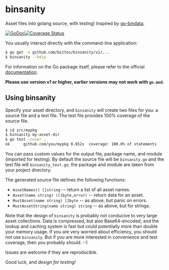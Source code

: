 # binsanity

Asset files into golang source, with testing! Inspired by [go-bindata][gbd].

[![GoDoc][docbadge]][doc][![Coverage Status][covbadge]][cov]

[docbadge]: https://pkg.go.dev/badge/github.com/biztos/binsanity.svg
[doc]: https://pkg.go.dev/github.com/biztos/binsanity
[covbadge]: https://coveralls.io/repos/github/biztos/binsanity/badge.svg
[cov]: https://coveralls.io/github/biztos/binsanity
[gbd]: https://github.com/jteeuwen/go-bindata

You usually interact directly with the command-line application:

```bash
$ go get -u github.com/biztos/binsanity/v1/...
$ binsanity --help
```

For information on the Go package itself, please refer to the official
[documentation][doc].

**Please use version v1 or higher, earlier versions may not work with `go.mod`.**

## Using binsanity

Specify your asset directory, and `binsanity` will create two files for you:
a source file and a test file. The test file provides 100% coverage of the
source file.

```bash
$ cd src/mypkg
$ binsanity my-asset-dir
$ go test -cover .
ok      github.com/you/mypkg 0.012s  coverage: 100.0% of statements
```

You can pass custom values for the output file, package name, and module
(imported for testing). By default the source file will be `binsanity.go` and
the test file will `binsanity_test.go`; the package and module are taken from
your project directory.

The generated source file defines the following functions:

- `AssetNames() []string` -- return a list of all asset names.
- `Asset(name string) ([]byte,error)` -- return data for an asset.
- `MustAsset(name string) []byte` -- as above, but panic on errors.
- `MustAssetString(name string) string` -- as above, but for strings.

Note that the design of `binsanity` is probably not conducive to very large
asset collections. Data is compressed, but also Base64-encoded; and the
lookup and caching system is fast but could potentially more than double your
memory usage. If you are very worried about efficiency, you should not use
`binsanity`. But if you are more interested in convenience and test coverage,
then you probably should. :-)

Issues are welcome if they are reproducible.

Good luck, and _design for testing!_
